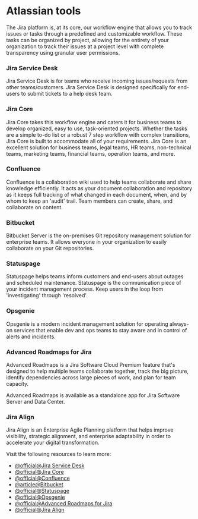 # Atlassian tools

The Jira platform is, at its core, our workflow engine that allows you to track issues or tasks through a predefined and customizable workflow. These tasks can be organized by project, allowing for the entirety of your organization to track their issues at a project level with complete transparency using granular user permissions.

### Jira Service Desk

Jira Service Desk is for teams who receive incoming issues/requests from other teams/customers.
Jira Service Desk is designed specifically for end-users to submit tickets to a help desk team.

### Jira Core

Jira Core takes this workflow engine and caters it for business teams to develop organized, easy to use, task-oriented projects. Whether the tasks are a simple to-do list or a robust 7 step workflow with complex transitions, Jira Core is built to accommodate all of your requirements. Jira Core is an excellent solution for business teams, legal teams, HR teams, non-technical teams, marketing teams, financial teams, operation teams, and more.

### Confluence

Confluence is a collaboration wiki used to help teams collaborate and share knowledge efficiently. It acts as your document collaboration and repository as it keeps full tracking of what changed in each document, when, and by whom to keep an 'audit' trail. Team members can create, share, and collaborate on content.

### Bitbucket

Bitbucket Server is the on-premises Git repository management solution for enterprise teams. It allows everyone in your organization to easily collaborate on your Git repositories.

### Statuspage

Statuspage helps teams inform customers and end-users about outages and scheduled maintenance. Statuspage is the communication piece of your incident management process. Keep users in the loop from 'investigating' through 'resolved'.

### Opsgenie

Opsgenie is a modern incident management solution for operating always-on services that enable dev and ops teams to stay aware and in control of alerts and incidents.

### Advanced Roadmaps for Jira

Advanced Roadmaps is a Jira Software Cloud Premium feature that's designed to help multiple teams collaborate together, track the big picture, identify dependencies across large pieces of work, and plan for team capacity.

Advanced Roadmaps is available as a standalone app for Jira Software Server and Data Center.

### Jira Align

Jira Align is an Enterprise Agile Planning platform that helps improve visibility, strategic alignment, and enterprise adaptability in order to accelerate your digital transformation.

Visit the following resources to learn more:

- [@official@Jira Service Desk](https://www.atlassian.com/software/jira/service-management/features/service-desk)
- [@official@Jira Core](https://www.atlassian.com/software/jira/work-management)
- [@official@Confluence](https://www.atlassian.com/wac/software/confluence?)
- [@article@Bitbucket](https://bitbucket.org/product/)
- [@official@Statuspage](https://www.atlassian.com/software/statuspage)
- [@official@Opsgenie](https://www.atlassian.com/software/opsgenie)
- [@official@Advanced Roadmaps for Jira](https://www.atlassian.com/software/jira/features/roadmaps)
- [@official@Jira Align](https://www.atlassian.com/software/jira/align)
